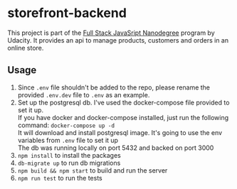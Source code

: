 # storefront-backend

This project is part of the
[Full Stack JavaSript Nanodegree](https://www.udacity.com/course/full-stack-javascript-developer-nanodegree--nd0067)
program by Udacity. It provides an api to manage products, 
customers and orders in an online store. 

## Usage

1. Since `.env` file shouldn't be added to the repo, please rename the provided `.env.dev` file to `.env` as an example.
2. Set up the postgresql db. I've used the docker-compose file provided to set it up.\
   If you have docker and docker-compose installed, just run the following command: `docker-compose up -d`\
   It will download and install postgresql image. It's going to use the env variables from `.env` file to set it up\
   The db was running locally on port 5432 and backed on port 3000
3. `npm install` to install the packages
3. `db-migrate up` to run db migrations
4. `npm build && npm start` to build and run the server
5. `npm run test` to run the tests